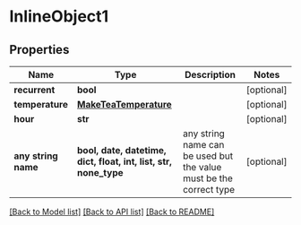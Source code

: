 # InlineObject1


## Properties
Name | Type | Description | Notes
------------ | ------------- | ------------- | -------------
**recurrent** | **bool** |  | [optional] 
**temperature** | [**MakeTeaTemperature**](MakeTeaTemperature.md) |  | [optional] 
**hour** | **str** |  | [optional] 
**any string name** | **bool, date, datetime, dict, float, int, list, str, none_type** | any string name can be used but the value must be the correct type | [optional]

[[Back to Model list]](../README.md#documentation-for-models) [[Back to API list]](../README.md#documentation-for-api-endpoints) [[Back to README]](../README.md)


